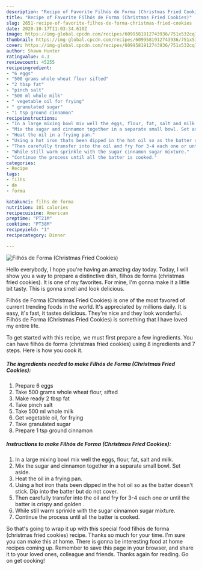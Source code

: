 ```yaml
---
description: "Recipe of Favorite Filhós de Forma (Christmas Fried Cookies)"
title: "Recipe of Favorite Filhós de Forma (Christmas Fried Cookies)"
slug: 2651-recipe-of-favorite-filhos-de-forma-christmas-fried-cookies
date: 2020-10-17T11:03:34.610Z
image: https://img-global.cpcdn.com/recipes/6099581912743936/751x532cq70/filhos-de-forma-christmas-fried-cookies-recipe-main-photo.jpg
thumbnail: https://img-global.cpcdn.com/recipes/6099581912743936/751x532cq70/filhos-de-forma-christmas-fried-cookies-recipe-main-photo.jpg
cover: https://img-global.cpcdn.com/recipes/6099581912743936/751x532cq70/filhos-de-forma-christmas-fried-cookies-recipe-main-photo.jpg
author: Shawn Hunter
ratingvalue: 4.3
reviewcount: 45255
recipeingredient:
- "6 eggs"
- "500 grams whole wheat flour sifted"
- "2 tbsp fat"
- "pinch salt"
- "500 ml whole milk"
- " vegetable oil for frying"
- " granulated sugar"
- "1 tsp ground cinnamon"
recipeinstructions:
- "In a large mixing bowl mix well the eggs, flour, fat, salt and milk."
- "Mix the sugar and cinnamon together in a separate small bowl. Set aside."
- "Heat the oil in a frying pan."
- "Using a hot iron thats been dipped in the hot oil so as the batter doesn&#39;t stick. Dip into the batter but do not cover."
- "Then carefully transfer into the oil and fry for 3-4 each one or until the batter is crispy and golden ."
- "While still warm sprinkle with the sugar cinnamon sugar mixture."
- "Continue the process until all the batter is cooked."
categories:
- Recipe
tags:
- filhs
- de
- forma

katakunci: filhs de forma 
nutrition: 101 calories
recipecuisine: American
preptime: "PT21M"
cooktime: "PT38M"
recipeyield: "1"
recipecategory: Dinner

---
```



![Filhós de Forma (Christmas Fried Cookies)](https://img-global.cpcdn.com/recipes/6099581912743936/751x532cq70/filhos-de-forma-christmas-fried-cookies-recipe-main-photo.jpg)

Hello everybody, I hope you're having an amazing day today. Today, I will show you a way to prepare a distinctive dish, filhós de forma (christmas fried cookies). It is one of my favorites. For mine, I'm gonna make it a little bit tasty. This is gonna smell and look delicious.

Filhós de Forma (Christmas Fried Cookies) is one of the most favored of current trending foods in the world. It's appreciated by millions daily. It is easy, it's fast, it tastes delicious. They're nice and they look wonderful. Filhós de Forma (Christmas Fried Cookies) is something that I have loved my entire life.




To get started with this recipe, we must first prepare a few ingredients. You can have filhós de forma (christmas fried cookies) using 8 ingredients and 7 steps. Here is how you cook it.

<!--inarticleads1-->

##### The ingredients needed to make Filhós de Forma (Christmas Fried Cookies):

1. Prepare 6 eggs
1. Take 500 grams whole wheat flour, sifted
1. Make ready 2 tbsp fat
1. Take pinch salt
1. Take 500 ml whole milk
1. Get  vegetable oil, for frying
1. Take  granulated sugar
1. Prepare 1 tsp ground cinnamon




<!--inarticleads2-->

##### Instructions to make Filhós de Forma (Christmas Fried Cookies):

1. In a large mixing bowl mix well the eggs, flour, fat, salt and milk.
1. Mix the sugar and cinnamon together in a separate small bowl. Set aside.
1. Heat the oil in a frying pan.
1. Using a hot iron thats been dipped in the hot oil so as the batter doesn&#39;t stick. Dip into the batter but do not cover.
1. Then carefully transfer into the oil and fry for 3-4 each one or until the batter is crispy and golden .
1. While still warm sprinkle with the sugar cinnamon sugar mixture.
1. Continue the process until all the batter is cooked.




So that's going to wrap it up with this special food filhós de forma (christmas fried cookies) recipe. Thanks so much for your time. I'm sure you can make this at home. There is gonna be interesting food at home recipes coming up. Remember to save this page in your browser, and share it to your loved ones, colleague and friends. Thanks again for reading. Go on get cooking!
